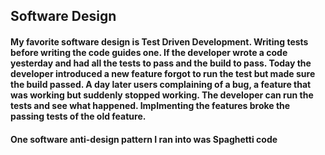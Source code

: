 ## Software Design

#### My favorite software design is Test Driven Development. Writing tests before writing the code guides one. If the developer wrote a code yesterday and had all the tests to pass and the build to pass. Today the developer introduced a new feature forgot to run the test but made sure the build passed. A day later users complaining of a bug, a feature that was working but suddenly stopped working. The developer can run the tests and see what happened. Implmenting the features broke the passing tests of the old feature. 

#### One software anti-design pattern I ran into was Spaghetti code
